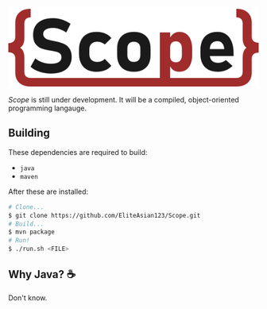 <img src="img/Scope.svg" alt="Scope Logo"/>

*Scope* is still under development. It will be a compiled, object-oriented programming langauge.

## Building

These dependencies are required to build:
- `java`
- `maven`

After these are installed:

```bash
# Clone...
$ git clone https://github.com/EliteAsian123/Scope.git
# Build... 
$ mvn package
# Run!
$ ./run.sh <FILE>
```

## Why Java? ☕

Don't know.